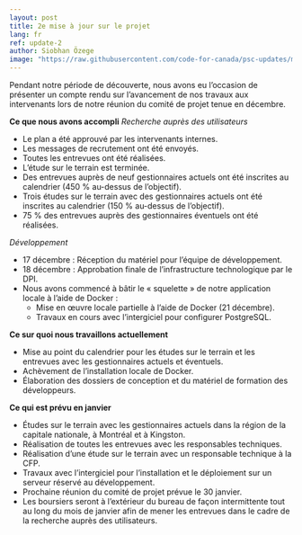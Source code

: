 ```yaml
---
layout: post
title: 2e mise à jour sur le projet
lang: fr
ref: update-2
author: Siobhan Özege
image: "https://raw.githubusercontent.com/code-for-canada/psc-updates/master/images/preview-pics/culture-change.jpg"
---
```


Pendant notre période de découverte, nous avons eu l’occasion de présenter un compte rendu sur l’avancement de nos travaux aux intervenants lors de notre réunion du comité de projet tenue en décembre.

**Ce que nous avons accompli**
*Recherche auprès des utilisateurs* 
 - Le plan a été approuvé par les intervenants internes.
 - Les messages de recrutement ont été envoyés.
 - Toutes les entrevues ont été réalisées.
 - L’étude sur le terrain est terminée.
 - Des entrevues auprès de neuf gestionnaires actuels ont été inscrites au calendrier (450 % au-dessus de l’objectif).
 - Trois études sur le terrain avec des gestionnaires actuels ont été inscrites au calendrier (150 % au-dessus de l’objectif).
 - 75 % des entrevues auprès des gestionnaires éventuels ont été réalisées.

*Développement*
 - 17 décembre : Réception du matériel pour l’équipe de développement.
 - 18 décembre : Approbation finale de l’infrastructure technologique par le DPI.
 - Nous avons commencé à bâtir le « squelette » de notre application locale à l’aide de Docker :
	- Mise en œuvre locale partielle à l’aide de Docker (21 décembre).
	- Travaux en cours avec l’intergiciel pour configurer PostgreSQL.

**Ce sur quoi nous travaillons actuellement**
 - Mise au point du calendrier pour les études sur le terrain et les entrevues avec les gestionnaires actuels et éventuels.
 - Achèvement de l’installation locale de Docker.
 - Élaboration des dossiers de conception et du matériel de formation des développeurs.

**Ce qui est prévu en janvier**
 - Études sur le terrain avec les gestionnaires actuels dans la région de la capitale nationale, à Montréal et à Kingston.
 - Réalisation de toutes les entrevues avec les responsables techniques.
 - Réalisation d’une étude sur le terrain avec un responsable technique à la CFP.
 - Travaux avec l’intergiciel pour l’installation et le déploiement sur un serveur réservé au développement.
 - Prochaine réunion du comité de projet prévue le 30 janvier.
 - Les boursiers seront à l’extérieur du bureau de façon intermittente tout au long du mois de janvier afin de mener les entrevues dans le cadre de la recherche auprès des utilisateurs.

